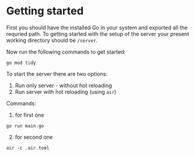 # Getting started

First you should have the installed Go in your system and exported all the requried path. To getting started with the setup of the server your present working directory should be `/server`.

Now run the following commands to get started:

```
go mod tidy
```

To start the server there are two options:

1. Run only server - without hot reloading
2. Run server with hot reloading (using `air`)

Commands:

1. for first one

```
go run main.go
```

2. for second one

```
air -c .air.toml
```
